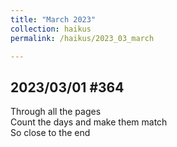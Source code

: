 ```yaml
---
title: "March 2023"
collection: haikus
permalink: /haikus/2023_03_march

---
```

## 2023/03/01 #364
Through all the pages \
Count the days and make them match \
So close to the end


<!-- Heading 1
======

Heading 2  
======

Heading 3
====== -->
